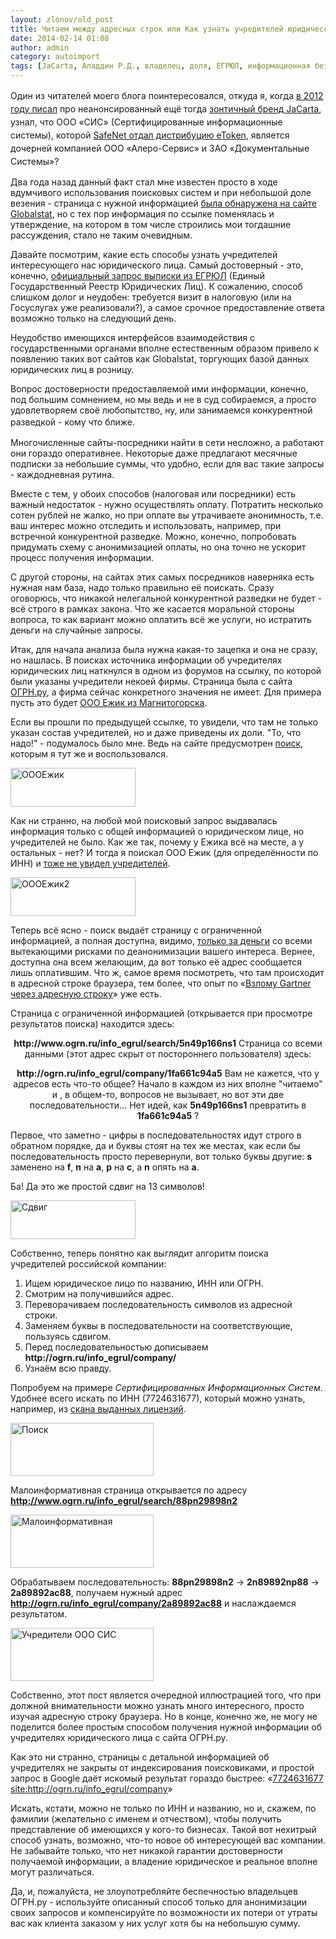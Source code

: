 ```yaml
---
layout: zlonov/old_post
title: Читаем между адресных строк или Как узнать учредителей юридического лица
date: 2014-02-14 01:08
author: admin
category: autoimport
tags: [JaCarta, Аладдин Р.Д., владелец, доля, ЕГРЮЛ, информационная безопасность, конкурентная разведка, полезное, Сертифицированные Информационные Системы, учредитель, юридическое лицо]
---
```

<span style="line-height: 1.5em;">Один из читателей моего блога поинтересовался, откуда я, когда <a href="https://zlonov.ru/2012/02/jacarta_killer_of_etoken/">в 2012 году писал</a> про неанонсированный ещё тогда <a href="https://zlonov.ru/catalog/authentication/jacarta/">зонтичный бренд JaCarta</a>, узнал, что ООО «СИС» (Сертифицированные информационные системы), которой <a href="http://publishernews.ru/PressRelease/PressReleaseShow.asp?id=100951" target="_blank">SafeNet отдал дистрибуцию eToken</a>, является дочерней компанией ООО «Алеро-Сервис» и ЗАО «Документальные Системы»?</span>

Два года назад данный факт стал мне известен просто в ходе вдумчивого использования поисковых систем и при небольшой доле везения - страница с нужной информацией <a href="http://globalstat.ru/company/4105560" target="_blank">была обнаружена на сайте Globalstat</a>, но с тех пор информация по ссылке поменялась и утверждение, на котором в том числе строились мои тогдашние рассуждения, стало не таким очевидным.

Давайте посмотрим, какие есть способы узнать учредителей интересующего нас юридического лица. Самый достоверный - это, конечно, <a href="http://www.nalog.ru/rn77/related_activities/registries/egrul_egrip/" target="_blank">официальный запрос выписки из ЕГРЮЛ</a> (Единый Государственный Реестр Юридических Лиц). К сожалению, способ слишком долог и неудобен: требуется визит в налоговую (или на Госуслугах уже реализовали?), а самое срочное предоставление ответа возможно только на следующий день.

Неудобство имеющихся интерфейсов взаимодействия с государственными органами вполне естественным образом привело к появлению таких вот сайтов как Globalstat, торгующих базой данных юридических лиц в розницу.

Вопрос достоверности предоставляемой ими информации, конечно, под большим сомнением, но мы ведь и не в суд собираемся, а просто удовлетворяем своё любопытство, ну, или занимаемся конкурентной разведкой - кому что ближе.<span style="line-height: 1.5em;"> </span>

Многочисленные сайты-посредники найти в сети несложно, а работают они гораздо оперативнее. Некоторые даже предлагают месячные подписки за небольшие суммы, что удобно, если для вас такие запросы - каждодневная рутина.

Вместе с тем, у обоих способов (налоговая или посредники) есть важный недостаток - нужно осуществлять оплату. Потратить несколько сотен рублей не жалко, но при оплате вы утрачиваете анонимность, т.е. ваш интерес можно отследить и использовать, например, при встречной конкурентной разведке. Можно, конечно, попробовать придумать схему с анонимизацией оплаты, но она точно не ускорит процесс получения информации.

С другой стороны, на сайтах этих самых посредников наверняка есть нужная нам база, надо только правильно её поискать. Сразу оговорюсь, что никакой нелегальной конкурентной разведки не будет - всё строго в рамках закона. Что же касается моральной стороны вопроса, то как вариант можно оплатить всё же услуги, но истратить деньги на случайные запросы.

Итак, для начала анализа была нужна какая-то зацепка и она не сразу, но нашлась. В поисках источника информации об учредителях юридических лиц наткнулся в одном из форумов на ссылку, по которой были указаны учредители некоей фирмы. Страница была с сайта <a href="http://www.ogrn.ru" target="_blank">ОГРН.ру</a>, а фирма сейчас конкретного значения не имеет. Для примера пусть это будет <a href="http://ogrn.ru/info_egrul/company/1fa661c94a5  " target="_blank">ООО Ежик из Магнитогорска</a>.

Если вы прошли по предыдущей ссылке, то увидели, что там не только указан состав учредителей, но и даже приведены их доли. "То, что надо!" - подумалось было мне. Ведь на сайте предусмотрен <a href="http://ogrn.ru/gsearch.php" target="_blank">поиск</a>, которым я тут же и воспользовался.

<a href="/assets/uploads/ОООЕжик.jpg"><img class="aligncenter size-full wp-image-5357" alt="ОООЕжик" src="https://i1.wp.com/zlonov.ru/wp-content/uploads/2010/12/logo_n1.png?fit=200%2C62&#038;ssl=1" width="200" height="62" /></a>

Как ни странно, на любой мой поисковый запрос выдавалась информация только с общей информацией о юридическом лице, но учредителей не было. Как же так, почему у Ежика всё на месте, а у остальных - нет? И тогда я поискал ООО Ежик (для определённости по ИНН) и <a href="http://www.ogrn.ru/info_egrul/search/5n49p166ns1" target="_blank">тоже не увидел учредителей</a>.

<a href="/assets/uploads/ОООЕжик2.jpg"><img class="aligncenter size-full wp-image-5358" alt="ОООЕжик2" src="https://i1.wp.com/zlonov.ru/wp-content/uploads/2010/12/logo_n1.png?fit=200%2C62&#038;ssl=1" width="200" height="62" /></a>

Теперь всё ясно - поиск выдаёт страницу с ограниченной информацией, а полная доступна, видимо, <a href="http://www.ogrn.ru/webdoc_5.html" target="_blank">только за деньги</a> со всеми вытекающими рисками по деанонимизации вашего интереса. Вернее, доступна она всем желающим, да вот только её адрес сообщается лишь оплатившим. Что ж, самое время посмотреть, что там происходит в адресной строке браузера, тем более, что опыт по «<a href="https://zlonov.ru/2013/05/hack-the-gartner-via-address-ba/" target="_blank">Взлому Gartner через адресную строку</a>» уже есть.

Страница с ограниченной информацией (открывается при просмотре результатов поиска) находится здесь:
<p style="text-align: center;"><strong>http://www.ogrn.ru/info_egrul/search/5n49p166ns1</strong>
Страница со всеми данными (этот адрес скрыт от постороннего пользователя) здесь:
<p style="text-align: center;"><strong>http://ogrn.ru/info_egrul/company/1fa661c94a5</strong>
Вам не кажется, что у адресов есть что-то общее? Начало в каждом из них вполне "читаемо" и , в общем-то, вопросов не вызывает, но вот эти две последовательности… Нет идей, как <strong>5n49p166ns1</strong> превратить в <strong>1fa661c94a5</strong> ?

Первое, что заметно - цифры в последовательностях идут строго в обратном порядке, да и буквы стоят на тех же местах, как если бы последовательность просто перевернули, вот только буквы другие: <strong>s</strong> заменено на <strong>f</strong>, <strong>n</strong> на <strong>a</strong>, <strong>p</strong> на <strong>c</strong>, а <strong>n</strong> опять на <strong>a</strong>.

Ба! Да это же простой сдвиг на 13 символов!

<a href="/assets/uploads/Сдвиг.png"><img class="aligncenter size-full wp-image-5359" alt="Сдвиг" src="https://i2.wp.com/zlonov.ru/wp-content/uploads/2010/12/logo_n1.png?fit=200%2C62&#038;ssl=1" width="200" height="62" /></a>

Собственно, теперь понятно как выглядит алгоритм поиска учредителей российской компании:
<ol>
	<li>Ищем юридическое лицо по названию, ИНН или ОГРН.</li>
	<li>Смотрим на получившийся адрес.</li>
	<li>Переворачиваем последовательность символов из адресной строки.</li>
	<li>Заменяем буквы в последовательности на соответствующие, пользуясь сдвигом.</li>
	<li>Перед последовательностью дописываем <strong>http://ogrn.ru/info_egrul/company/</strong></li>
	<li>Узнаём всю правду.</li>
</ol>
Попробуем на примере <em>Сертифицированных Информационных Систем</em>. Удобнее всего искать по ИНН (7724631677), который можно узнать, например, из <a href="http://certsys.ru/about/licenses/" target="_blank">скана выданных лицензий</a>.

<a href="/assets/uploads/Поиск.png"><img class="aligncenter size-full wp-image-5360" alt="Поиск" src="https://i1.wp.com/zlonov.ru/wp-content/uploads/2010/12/Aladdin_Logo.png?fit=229%2C85&#038;ssl=1" width="229" height="85" /></a>

Малоинформативная страница открывается по адресу <strong>http://www.ogrn.ru/info_egrul/search/88pn29898n2</strong>

<a href="/assets/uploads/Малоинформативная.png"><img class="aligncenter size-full wp-image-5361" alt="Малоинформативная" src="https://i1.wp.com/zlonov.ru/wp-content/uploads/2010/12/Aladdin_Logo.png?fit=229%2C85&#038;ssl=1" width="229" height="85" /></a>

Обрабатываем последовательность: <strong>88pn29898n2</strong> -&gt; <strong>2n89892np88</strong> -&gt; <strong>2a89892ac88</strong>, получаем нужный адрес <strong>http://ogrn.ru/info_egrul/company/2a89892ac88</strong> и наслаждаемся результатом.

<a href="/assets/uploads/ОООСИС.jpg"><img class="aligncenter size-full wp-image-5362" alt="Учредители ООО СИС" src="https://i0.wp.com/zlonov.ru/wp-content/uploads/2010/12/Aladdin_Logo.png?fit=229%2C85&#038;ssl=1" width="229" height="85" /></a>

Собственно, этот пост является очередной иллюстрацией того, что при должной внимательности можно узнать много интересного, просто изучая адресную строку браузера. Но в конце, конечно же, не могу не поделится более простым способом получения нужной информации об учредителях юридического лица с сайта ОГРН.ру.

Как это ни странно, страницы с детальной информацией об учредителях не закрыты от индексирования поисковиками, и простой запрос в Google даёт искомый результат гораздо быстрее: «<a href="https://www.google.ru/#q=7724631677+site:http:%2F%2Fogrn.ru%2Finfo_egrul%2Fcompany" target="_blank">7724631677 site:http://ogrn.ru/info_egrul/company</a>»

Искать, кстати, можно не только по ИНН и названию, но и, скажем, по фамилии (желательно с именем и отчеством), чтобы получить представление об имеющихся у кого-то бизнесах. Такой вот нехитрый способ узнать, возможно, что-то новое об интересующей вас компании. Не забывайте только, что нет никакой гарантии достоверности получаемой информации, а владение юридическое и реальное вполне могут различаться.

Да, и, пожалуйста, не злоупотребляйте беспечностью владельцев ОГРН.ру - используйте описанный способ только для анонимизации своих запросов и компенсируйте по возможности их потери от утраты вас как клиента заказом у них услуг хотя бы на небольшую сумму.

